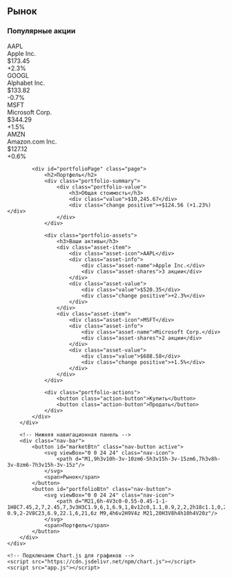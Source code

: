 <!DOCTYPE html>
<html lang="ru">
<head>
    <meta charset="UTF-8">
    <meta name="viewport" content="width=device-width, initial-scale=1.0, user-scalable=no">
    <title>Инвестиционное приложение</title>
    <link rel="stylesheet" href="styles.css">
    <!-- Подключаем Telegram WebApp скрипт -->
    <script src="https://telegram.org/js/telegram-web-app.js"></script>
</head>
<body>
    <div id="app">
        <div id="content">
            <!-- Здесь будет основной контент страницы -->
            <div id="marketPage" class="page active">
                <h2>Рынок</h2>
                <div class="chart-container">
                    <canvas id="candleChart"></canvas>
                </div>
                <div class="stock-list">
                    <h3>Популярные акции</h3>
                    <div class="stock-item" onclick="showStockDetails('AAPL')">
                        <div class="stock-icon">AAPL</div>
                        <div class="stock-info">
                            <div class="stock-name">Apple Inc.</div>
                            <div class="stock-price">$173.45</div>
                        </div>
                        <div class="stock-change positive">+2.3%</div>
                    </div>
                    <div class="stock-item" onclick="showStockDetails('GOOGL')">
                        <div class="stock-icon">GOOGL</div>
                        <div class="stock-info">
                            <div class="stock-name">Alphabet Inc.</div>
                            <div class="stock-price">$133.82</div>
                        </div>
                        <div class="stock-change negative">-0.7%</div>
                    </div>
                    <div class="stock-item" onclick="showStockDetails('MSFT')">
                        <div class="stock-icon">MSFT</div>
                        <div class="stock-info">
                            <div class="stock-name">Microsoft Corp.</div>
                            <div class="stock-price">$344.29</div>
                        </div>
                        <div class="stock-change positive">+1.5%</div>
                    </div>
                    <div class="stock-item" onclick="showStockDetails('AMZN')">
                        <div class="stock-icon">AMZN</div>
                        <div class="stock-info">
                            <div class="stock-name">Amazon.com Inc.</div>
                            <div class="stock-price">$127.12</div>
                        </div>
                        <div class="stock-change positive">+0.6%</div>
                    </div>
                </div>
            </div>

            <div id="portfolioPage" class="page">
                <h2>Портфель</h2>
                <div class="portfolio-summary">
                    <div class="portfolio-value">
                        <h3>Общая стоимость</h3>
                        <div class="value">$10,245.67</div>
                        <div class="change positive">+$124.56 (+1.23%)</div>
                    </div>
                </div>

                <div class="portfolio-assets">
                    <h3>Ваши активы</h3>
                    <div class="asset-item">
                        <div class="asset-icon">AAPL</div>
                        <div class="asset-info">
                            <div class="asset-name">Apple Inc.</div>
                            <div class="asset-shares">3 акции</div>
                        </div>
                        <div class="asset-value">
                            <div class="value">$520.35</div>
                            <div class="change positive">+2.3%</div>
                        </div>
                    </div>
                    <div class="asset-item">
                        <div class="asset-icon">MSFT</div>
                        <div class="asset-info">
                            <div class="asset-name">Microsoft Corp.</div>
                            <div class="asset-shares">2 акции</div>
                        </div>
                        <div class="asset-value">
                            <div class="value">$688.58</div>
                            <div class="change positive">+1.5%</div>
                        </div>
                    </div>
                </div>

                <div class="portfolio-actions">
                    <button class="action-button">Купить</button>
                    <button class="action-button">Продать</button>
                </div>
            </div>
        </div>

        <!-- Нижняя навигационная панель -->
        <div class="nav-bar">
            <button id="marketBtn" class="nav-button active">
                <svg viewBox="0 0 24 24" class="nav-icon">
                    <path d="M1,9h3v10h-3v-10zm6-5h3v15h-3v-15zm6,7h3v8h-3v-8zm6-7h3v15h-3v-15z"/>
                </svg>
                <span>Рынок</span>
            </button>
            <button id="portfolioBtn" class="nav-button">
                <svg viewBox="0 0 24 24" class="nav-icon">
                    <path d="M21,6h-4V3c0-0.55-0.45-1-1-1H8C7.45,2,7,2.45,7,3v3H3C1.9,6,1,6.9,1,8v12c0,1.1,0.9,2,2,2h18c1.1,0,2-0.9,2-2V8C23,6.9,22.1,6,21,6z M9,4h6v2H9V4z M21,20H3V8h4h10h4V20z"/>
                </svg>
                <span>Портфель</span>
            </button>
        </div>
    </div>

    <!-- Подключаем Chart.js для графиков -->
    <script src="https://cdn.jsdelivr.net/npm/chart.js"></script>
    <script src="app.js"></script>
</body>
</html>
